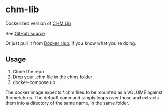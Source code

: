 # chm-lib
Dockerized version of [CHM Lib](http://www.jedrea.com/chmlib/)

See [GitHub source](https://github.com/jedwing/CHMLib)

Or just pull it from [Docker Hub](https://hub.docker.com/r/langboost/chm-lib/), if you know what you're doing.

## Usage
1) Clone the repo
2) Drop your .chm file in the chms folder
3) docker-compose up


The docker image expects *.chm files to be mounted as a VOLUME against /home/chms. The default command simply loops over those and extracts them into a directory of the same name, in the same folder.

